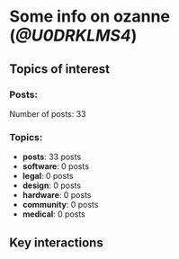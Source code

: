 # Some info on ozanne (_@U0DRKLMS4_)


## Topics of interest

### Posts: 

Number of posts: 33

### Topics:

* __posts__: 33 posts
* __software__: 0 posts
* __legal__: 0 posts
* __design__: 0 posts
* __hardware__: 0 posts
* __community__: 0 posts
* __medical__: 0 posts

## Key interactions 

